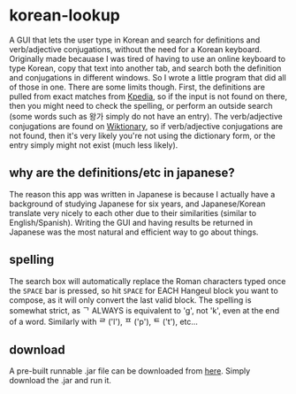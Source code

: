 # korean-lookup

A GUI that lets the user type in Korean and search for definitions and verb/adjective conjugations, without the need for a Korean keyboard. Originally made becauase I was tired of having to use an online keyboard to type Korean, copy that text into another tab, and search both the definition and conjugations in different windows. So I wrote a little program that did all of those in one. There are some limits though. First, the definitions are pulled from exact matches from [Kpedia](http://www.kpedia.jp/), so if the input is not found on there, then you might need to check the spelling, or perform an outside search (some words such as 왕가 simply do not have an entry). The verb/adjective conjugations are found on [Wiktionary](https://en.wiktionary.org/), so if verb/adjective conjugations are not found, then it's very likely you're not using the dictionary form, or the entry simply might not exist (much less likely).

## why are the definitions/etc in japanese?

The reason this app was written in Japanese is because I actually have a background of studying Japanese for six years, and Japanese/Korean translate very nicely to each other due to their similarities (similar to English/Spanish). Writing the GUI and having results be returned in Japanese was the most natural and efficient way to go about things.

## spelling

The search box will automatically replace the Roman characters typed once the `SPACE` bar is pressed, so hit `SPACE` for EACH Hangeul block you want to compose, as it will only convert the last valid block. The spelling is somewhat strict, as ᄀ ALWAYS is equivalent to 'g', not 'k', even at the end of a word. Similarly with ᄅ ('l'), ᄑ ('p'), ᄐ ('t'), etc...

## download

A pre-built runnable .jar file can be downloaded from [here](https://www.dropbox.com/s/tkf6vbpajsg12y3/Korean%20Lookup.jar?dl=0). Simply download the .jar and run it.
